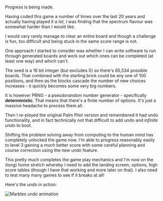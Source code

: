 Progress is being made.

Having coded this game a number of times over the last 20 years and actually having played it *a lot*, I was finding that the spectrum flavour was somewhat harder than I would like.

I would vary rarely manage to clear an entire board and though a challenge is fun, too difficult and being stuck in the same score range is not.

One approach I started to consider was whether I can write software to run through generated boards and work out which ones can be completed (at least one way) and which can't.

The seed is a 16 bit integer (but excludes 0) so there's 65,534 possible boards. That combined with the starting brick could be any one of 100 positions, and then as the blocks cascade the number of new choices increases - it quickly becomes some very big numbers.

It is however PRNG - a pseudorandom number generator - specifically **deterministic**. That means that there's a finite number of options. It's just a massive headache to process them all.

Then I re-played the original Palm Pilot version and remembered it had undo functionality, and in fact technically not that difficult to add undo and *infinite undo* to boot.

Shifting the problem solving away from computing to the human mind has completely unlocked the game now. I'm able to progress reasonably easily to level 3 gaining a much better score with some careful planning and course correction using the new undo feature.

This pretty much completes the game play mechanics and I'm now on the (long) home stretch whereby I need to add the landing screen, options, high score tables (though I have that working and more later on that). I also need to test many many games to see if it breaks at all!

Here's the undo in action:

![Marbles undo animation](/images/devlog/marbles-undo.gif)
